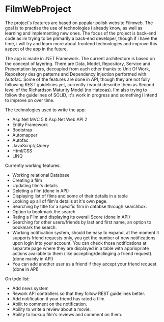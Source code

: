 # FilmWebProject
The project's features are based on popular polish website Filmweb. The goal is to practise the use of technologies i already know, as well as learning and implementing new ones. The focus of the project is back-end code as im trying to be primarily a back-end developer, though if i have the time, i will try and learn more about frontend technologies and improve this aspect of the app in the future.

The app is made in .NET Framework. The current architecture is based on the concept of layering. There are Data, Model, Repository, Service and Presentation layers, decoupled from each other thanks to Unit Of Work, Repository design patterns and Dependency Injection performed with Autofac. Some of the features are done in API, though they are not fully following REST guidelines yet, currently i would describe them as Second level of the Richardson Maturity Model (no Hateoas). I'm also trying to follow the guidelines of SOLID, it's work in progress and something i intend to improve on over time.

The technologies used to write the app:

- Asp.Net MVC 5 & Asp.Net Web API 2
- Entity Framework
- Bootstrap
- Automapper
- Autofac
- JavaScript/jQuery
- Html/CSS
- LINQ

Currently working features:

- Working relational Database
- Creating a film
- Updating film's details
- Deleting a film (done in API)
- Displaying list of films and some of their details in a table
- Looking up all of film's details at it's own page.
- Searching by title for a specific film in databse through searchbox.
- Option to bookmark the search
- Rating a Film and displaying its overall Score (done in API)
- Searching for other users/friends by last and first name, an option to bookmark the search.
- Working notification system, should be easy to expand, at the moment it supports friend requests only, you get the number of new notifications upon login into your account. You can check those notifications at separate page where they are displayed in a table with appriopriate actions available to them (like accepting/declinging a friend request). (done mainly in API)
- You can add another user as a friend if they accept your friend request. (done in API)

On todo list:
- Add news system
- Rework API controllers so that they follow REST guidelines better.
- Add notification if your friend has rated a film.
- Abilit to comment on the notification.
- Ability to write a review about a movie.
- Ability to lookup film's reviews and comment on them.

